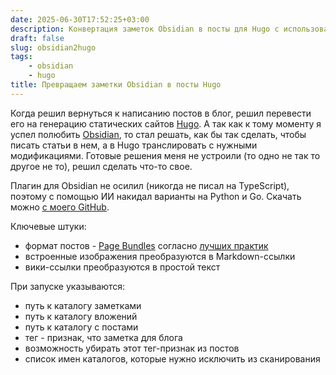 ```yaml
---
date: 2025-06-30T17:52:25+03:00
description: Конвертация заметок Obsidian в посты для Hugo с использованием консольной утилиты obsidian2hugo
draft: false
slug: obsidian2hugo
tags:
    - obsidian
    - hugo
title: Превращаем заметки Obsidian в посты Hugo
---
```


Когда решил вернуться к написанию постов в блог, решил перевести его на генерацию статических сайтов [Hugo](https://gohugo.io). А так как к тому моменту я успел полюбить [Obsidian](https://obsidian.md), то стал решать, как бы так сделать, чтобы писать статьи в нем, а в Hugo транслировать с нужными модификациями. Готовые решения меня не устроили (то одно не так то другое не то), решил сделать что-то свое.

Плагин для Obsidian не осилил (никогда не писал на TypeScript), поэтому с помощью ИИ накидал варианты на Python и Go. Скачать можно [с моего GitHub](https://github.com/dstarod/obsidian2hugo).

Ключевые штуки:

- формат постов - [Page Bundles](https://gohugo.io/content-management/page-bundles/) согласно [лучших практик](https://github.com/spech66/hugo-best-practices?tab=readme-ov-file#content-organization)
- встроенные изображения преобразуются в Markdown-ссылки
- вики-ссылки преобразуются в простой текст

При запуске указываются:

- путь к каталогу заметками
- путь к каталогу вложений
- путь к каталогу с постами
- тег - признак, что заметка для блога
- возможность убирать этот тег-признак из постов
- cписок имен каталогов, которые нужно исключить из сканирования